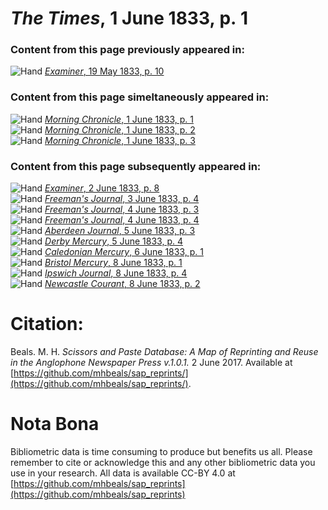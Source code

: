 # *The Times*, 1 June 1833, p. 1  
  
### Content from this page previously appeared in:  
![Hand](http://scissorsandpaste.net/wp-content/uploads/2017/06/smallhandpointer.png) [*Examiner*, 19 May 1833, p. 10](https://mhbeals.github.io/sap_html/Examiner/Examiner-19-May-1833-p-10)  
  
### Content from this page simeltaneously appeared in:  
![Hand](http://scissorsandpaste.net/wp-content/uploads/2017/06/smallhandpointer.png) [*Morning Chronicle*, 1 June 1833, p. 1](https://mhbeals.github.io/sap_html/Morning-Chronicle/Morning-Chronicle-1-June-1833-p-1)  
![Hand](http://scissorsandpaste.net/wp-content/uploads/2017/06/smallhandpointer.png) [*Morning Chronicle*, 1 June 1833, p. 2](https://mhbeals.github.io/sap_html/Morning-Chronicle/Morning-Chronicle-1-June-1833-p-2)  
![Hand](http://scissorsandpaste.net/wp-content/uploads/2017/06/smallhandpointer.png) [*Morning Chronicle*, 1 June 1833, p. 3](https://mhbeals.github.io/sap_html/Morning-Chronicle/Morning-Chronicle-1-June-1833-p-3)  
  
### Content from this page subsequently appeared in:  
![Hand](http://scissorsandpaste.net/wp-content/uploads/2017/06/smallhandpointer.png) [*Examiner*, 2 June 1833, p. 8](https://mhbeals.github.io/sap_html/Examiner/Examiner-2-June-1833-p-8)  
![Hand](http://scissorsandpaste.net/wp-content/uploads/2017/06/smallhandpointer.png) [*Freeman's Journal*, 3 June 1833, p. 4](https://mhbeals.github.io/sap_html/Freeman's-Journal/Freeman's-Journal-3-June-1833-p-4)  
![Hand](http://scissorsandpaste.net/wp-content/uploads/2017/06/smallhandpointer.png) [*Freeman's Journal*, 4 June 1833, p. 3](https://mhbeals.github.io/sap_html/Freeman's-Journal/Freeman's-Journal-4-June-1833-p-3)  
![Hand](http://scissorsandpaste.net/wp-content/uploads/2017/06/smallhandpointer.png) [*Freeman's Journal*, 4 June 1833, p. 4](https://mhbeals.github.io/sap_html/Freeman's-Journal/Freeman's-Journal-4-June-1833-p-4)  
![Hand](http://scissorsandpaste.net/wp-content/uploads/2017/06/smallhandpointer.png) [*Aberdeen Journal*, 5 June 1833, p. 3](https://mhbeals.github.io/sap_html/Aberdeen-Journal/Aberdeen-Journal-5-June-1833-p-3)  
![Hand](http://scissorsandpaste.net/wp-content/uploads/2017/06/smallhandpointer.png) [*Derby Mercury*, 5 June 1833, p. 4](https://mhbeals.github.io/sap_html/Derby-Mercury/Derby-Mercury-5-June-1833-p-4)  
![Hand](http://scissorsandpaste.net/wp-content/uploads/2017/06/smallhandpointer.png) [*Caledonian Mercury*, 6 June 1833, p. 1](https://mhbeals.github.io/sap_html/Caledonian-Mercury/Caledonian-Mercury-6-June-1833-p-1)  
![Hand](http://scissorsandpaste.net/wp-content/uploads/2017/06/smallhandpointer.png) [*Bristol Mercury*, 8 June 1833, p. 1](https://mhbeals.github.io/sap_html/Bristol-Mercury/Bristol-Mercury-8-June-1833-p-1)  
![Hand](http://scissorsandpaste.net/wp-content/uploads/2017/06/smallhandpointer.png) [*Ipswich Journal*, 8 June 1833, p. 4](https://mhbeals.github.io/sap_html/Ipswich-Journal/Ipswich-Journal-8-June-1833-p-4)  
![Hand](http://scissorsandpaste.net/wp-content/uploads/2017/06/smallhandpointer.png) [*Newcastle Courant*, 8 June 1833, p. 2](https://mhbeals.github.io/sap_html/Newcastle-Courant/Newcastle-Courant-8-June-1833-p-2)  


# Citation: 

Beals. M. H. *Scissors and Paste Database: A Map of Reprinting and Reuse in the Anglophone Newspaper Press v.1.0.1.* 2 June 2017. Available at [https://github.com/mhbeals/sap_reprints/](https://github.com/mhbeals/sap_reprints/). 

# Nota Bona

Bibliometric data is time consuming to produce but benefits us all. Please remember to cite or acknowledge this and any other bibliometric data you use in your research. All data is available CC-BY 4.0 at [https://github.com/mhbeals/sap_reprints](https://github.com/mhbeals/sap_reprints)